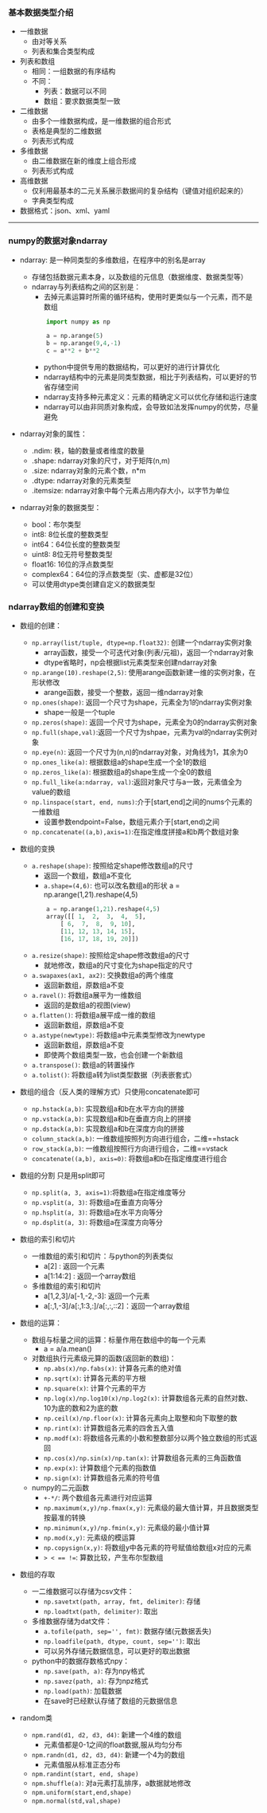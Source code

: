 ### 基本数据类型介绍

- 一维数据
    - 由对等关系
    - 列表和集合类型构成
- 列表和数组
    - 相同：一组数据的有序结构
    - 不同：
        - 列表：数据可以不同
        - 数组：要求数据类型一致
- 二维数据
    - 由多个一维数据构成，是一维数据的组合形式
    - 表格是典型的二维数据
    - 列表形式构成
- 多维数据
    - 由二维数据在新的维度上组合形成
    - 列表形式构成
- 高维数据
    - 仅利用最基本的二元关系展示数据间的复杂结构（键值对组织起来的）
    - 字典类型构成
- 数据格式：json、xml、yaml
***

### numpy的数据对象ndarray
- ndarray: 是一种同类型的多维数组，在程序中的别名是array
    - 存储包括数据元素本身，以及数组的元信息（数据维度、数据类型等）
    - ndarray与列表结构之间的区别是：
        - 去掉元素运算时所需的循环结构，使用时更类似与一个元素，而不是数组
        ```Python
            import numpy as np

            a = np.arange(5)
            b = np.arange(9,4,-1)
            c = a**2 + b**2
        ```
        - python中提供专用的数据结构，可以更好的进行计算优化
        - ndarray结构中的元素是同类型数据，相比于列表结构，可以更好的节省存储空间
        - ndarray支持多种元素定义：元素的精确定义可以优化存储和运行速度
        - ndarray可以由非同质对象构成，会导致如法发挥numpy的优势，尽量避免

- ndarray对象的属性：
    - .ndim: 秩，轴的数量或者维度的数量
    - .shape: ndarray对象的尺寸，对于矩阵(n,m)
    - .size: ndarray对象的元素个数，n*m
    - .dtype: ndarray对象的元素类型
    - .itemsize: ndarray对象中每个元素占用内存大小，以字节为单位
- ndarray对象的数据类型：
    - bool：布尔类型
    - int8: 8位长度的整数类型
    - int64：64位长度的整数类型
    - uint8: 8位无符号整数类型
    - float16: 16位的浮点数类型
    - complex64：64位的浮点数类型（实、虚都是32位）
    - 可以使用dtype类创建自定义的数据类型

### ndarray数组的创建和变换
- 数组的创建：
    - `np.array(list/tuple, dtype=np.float32)`: 创建一个ndarray实例对象
        - array函数，接受一个可迭代对象(列表/元祖)，返回一个ndarray对象
        - dtype省略时，np会根据list元素类型来创建ndarray对象
    - `np.arange(10).reshape(2,5)`: 使用arange函数新建一维的实例对象，在形状修改
        - arange函数，接受一个整数，返回一维ndarray对象
    - `np.ones(shape)`: 返回一个尺寸为shape，元素全为1的ndarray实例对象
        - shape一般是一个tuple
    - `np.zeros(shape)`: 返回一个尺寸为shape，元素全为0的ndarray实例对象
    - `np.full(shape,val)`:返回一个尺寸为shpae，元素为val的ndarray实例对象
    - `np.eye(n)`: 返回一个尺寸为(n,n)的ndarray对象，对角线为1，其余为0
    - `np.ones_like(a)`: 根据数组a的shape生成一个全1的数组
    - `np.zeros_like(a)`: 根据数组a的shape生成一个全0的数组
    - `np.full_like(a:ndarray, val)`:返回对象尺寸与a一致，元素值全为value的数组
    - `np.linspace(start, end, nums)`:介于[start,end]之间的nums个元素的一维数组
        - 设置参数endpoint=False，数组元素介于[start,end)之间
    - `np.concatenate((a,b),axis=1)`:在指定维度拼接a和b两个数组对象

- 数组的变换
    - `a.reshape(shape)`: 按照给定shape修改数组a的尺寸
        - 返回一个数组，数组a不变化
        - `a.shape=(4,6)`: 也可以改名数组a的形状
        a = np.arange(1,21).reshape(4,5)
        ```Python
            a = np.arange(1,21).reshape(4,5)
            array([[ 1,  2,  3,  4,  5],
                [ 6,  7,  8,  9, 10],
                [11, 12, 13, 14, 15],
                [16, 17, 18, 19, 20]])
        ```
    - `a.resize(shape)`: 按照给定shape修改数组a的尺寸
        - 就地修改，数组a的尺寸变化为shape指定的尺寸
    - `a.swapaxes(ax1, ax2)`: 交换数组a的两个维度
        - 返回新数组，原数组a不变
    - `a.ravel()`: 将数组a展平为一维数组
        - 返回的是数组a的视图(view)
    - `a.flatten()`: 将数组a展平成一维的数组
        - 返回新数组，原数组a不变
    - `a.astype(newtype)`: 将数组a中元素类型修改为newtype
        - 返回新数组，原数组a不变
        - 即使两个数组类型一致，也会创建一个新数组
    - `a.transpose()`: 数组a的转置操作
    - `a.tolist()`: 将数组a转为list类型数据（列表嵌套式）
- 数组的组合（反人类的理解方式）只使用concatenate即可
    - `np.hstack(a,b)`: 实现数组a和b在水平方向的拼接
    - `np.vstack(a,b)`: 实现数组a和b在垂直方向上的拼接
    - `np.dstack(a,b)`: 实现数组a和b在深度方向的拼接
    - `column_stack(a,b)`: 一维数组按照列方向进行组合，二维==hstack
    - `row_stack(a,b)`: 一维数组按照行方向进行组合，二维==vstack
    - `concatenate((a,b), axis=0)`: 将数组a和b在指定维度进行组合
- 数组的分割 只是用split即可
    - `np.split(a, 3, axis=1)`:将数组a在指定维度等分
    - `np.vsplit(a, 3)`: 将数组a在垂直方向等分
    - `np.hsplit(a, 3)`: 将数组a在水平方向等分
    - `np.dsplit(a, 3)`: 将数组a在深度方向等分

- 数组的索引和切片
    - 一维数组的索引和切片：与python的列表类似 
        - a[2] : 返回一个元素
        - a[1:14:2] : 返回一个array数组
    - 多维数组的索引和切片
        - a[1,2,3]/a[-1,-2,-3]: 返回一个元素
        - a[:,1,-3]/a[:,1:3,:]/a[:,:,::2]：返回一个array数组
- 数组的运算：
    - 数组与标量之间的运算：标量作用在数组中的每一个元素
        - a = a/a.mean()
    - 对数组执行元素级元算的函数(返回新的数组)：
        - `np.abs(x)/np.fabs(x)`: 计算各元素的绝对值
        - `np.sqrt(x)`: 计算各元素的平方根
        - `np.square(x)`: 计算个元素的平方
        - `np.log(x)/np.log10(x)/np.log2(x)`: 计算数组各元素的自然对数、10为底的数和2为底的数
        - `np.ceil(x)/np.floor(x)`: 计算各元素向上取整和向下取整的数
        - `np.rint(x)`: 计算数组各元素的四舍五入值
        - `np.modf(x)`: 将数组各元素的小数和整数部分以两个独立数组的形式返回
        - `np.cos(x)/np.sin(x)/np.tan(x)`: 计算数组各元素的三角函数值
        - `np.exp(x)`: 计算数组个元素的指数值
        - `np.sign(x)`: 计算数组各元素的符号值
    - numpy的二元函数
        - `+-*/`: 两个数组各元素进行对应运算
        - `np.maximum(x,y)/np.fmax(x,y)`: 元素级的最大值计算，并且数据类型按最准的转换
        - `np.minimun(x,y)/np.fmin(x,y)`: 元素级的最小值计算
        - `np.mod(x,y)`: 元素级的模运算
        - `np.copysign(x,y)`: 将数组y中各元素的符号赋值给数组x对应的元素
        - `> < == !=`: 算数比较，产生布尔型数组


- 数组的存取
    - 一二维数据可以存储为csv文件：
        - `np.savetxt(path, array, fmt, delimiter)`: 存储
        - `np.loadtxt(path, delimiter)`: 取出
    - 多维数据存储为dat文件：
        - `a.tofile(path, sep='', fmt)`: 数据存储(元数据丢失)
        - `np.loadfile(path, dtype, count, sep='')`: 取出
        - 可以另外存储元数据信息，可以更好的取出数据
    - python中的数据存数格式npy：
        - `np.save(path, a)`: 存为npy格式
        - `np.savez(path, a)`: 存为npz格式
        - `np.load(path)`: 加载数据
        - 在save时已经默认存储了数组的元数据信息

- random类
    - `npm.rand(d1, d2, d3, d4)`: 新建一个4维的数组
        - 元素值都是0-1之间的float数据,服从均匀分布
    - `npm.randn(d1, d2, d3, d4)`: 新建一个4为的数组
        - 元素值服从标准正态分布
    - `npm.randint(start, end, shape)`
    - `npm.shuffle(a)`: 对a元素打乱排序，a数据就地修改
    - `npm.uniform(start,end,shape)`
    - `npm.normal(std,val,shape)`